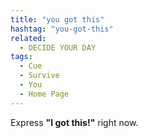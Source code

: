 ```yaml
---
title: "you got this"
hashtag: "you-got-this"
related:
  - DECIDE YOUR DAY
tags:
  - Cue
  - Survive
  - You
  - Home Page
---
```


Express **"I got this!"** right now.
